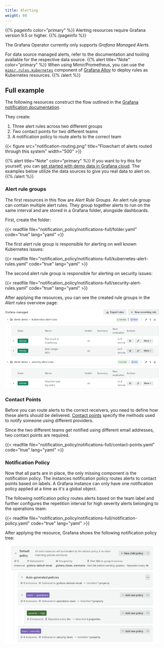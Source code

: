 ```yaml
---
title: Alerting
weight: 60
---
```

{{% pageinfo color="primary" %}}
Alerting resources require Grafana version 9.5 or higher.
{{% /pageinfo %}}

The Grafana Operator currently only supports _Grafana Managed Alerts_.

For data source managed alerts, refer to the documentation and tooling available for the respective data source.
{{% alert title="Note" color="primary" %}}
When using Mimir/Prometheus, you can use the [`mimir.rules.kubernetes`](https://grafana.com/docs/alloy/latest/reference/components/mimir/mimir.rules.kubernetes/) component of [Grafana Alloy](https://grafana.com/docs/alloy/latest/) to deploy rules as Kubernetes resources.
{{% /alert %}}


## Full example

The following resources construct the flow outlined in the [Grafana notification documentation](https://grafana.com/docs/grafana/latest/alerting/fundamentals/notifications/).

They create:
1. Three alert rules across two different groups
2. Two contact points for two different teams
3. A notification policy to route alerts to the correct team

{{< figure src="notification-routing.png" title="Flowchart of alerts routed through this system" width="500" >}}

{{% alert title="Note" color="primary" %}}
If you want to try this for yourself, you can [get started with demo data in Grafana cloud](https://grafana.com/docs/grafana-cloud/get-started/#install-demo-data-sources-and-dashboards).
The examples below utilize the data sources to give you real data to alert on.
{{% /alert %}}

### Alert rule groups

The first resources in this flow are _Alert Rule Groups_.
An alert rule group can contain multiple alert rules.
They group together alerts to run on the same interval and are stored in a Grafana folder, alongside dashboards.

First, create the folder:

{{< readfile file="notification_policy/notifications-full/folder.yaml" code="true" lang="yaml" >}}

The first alert rule group is responsible for alerting on well known Kubernetes issues:

{{< readfile file="notification_policy/notifications-full/kubernetes-alert-rules.yaml" code="true" lang="yaml" >}}

The second alert rule group is responsible for alerting on security issues:

{{< readfile file="notification_policy/notifications-full/security-alert-rules.yaml" code="true" lang="yaml" >}}

After applying the resources, you can see the created rule groups in the _Alert rules_ overview page:

![Alert rules overview page](./notification_policy/overview-page.png)

### Contact Points

Before you can route alerts to the correct receivers, you need to define how these alerts should be delivered.
[Contact points](./contact_point/readme) specify the methods used to notify someone using different providers.

Since the two different teams get notified using different email addresses, two contact points are required.

{{< readfile file="notification_policy/notifications-full/contact-points.yaml" code="true" lang="yaml" >}}

### Notification Policy

Now that all parts are in place, the only missing component is the notification policy.
The instances notification policy routes alerts to contact points based on labels.
A Grafana instance can only have one notification policy applied at a time as it's a global object.

The following notification policy routes alerts based on the team label and further configures the repetition interval for high severity alerts belonging to the operations team:

{{< readfile file="notification_policy/notifications-full/notification-policy.yaml" code="true" lang="yaml" >}}

After applying the resource, Grafana shows the following notification policy tree:

![Notification policy tree after applying the resource](./notification_policy/notification-policy-tree.png)
